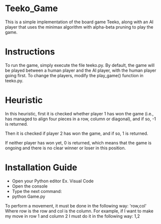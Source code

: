 # Teeko_Game
This is a simple implementation of the board game Teeko, along with an AI player that uses the minimax algorithm with alpha-beta pruning to play the game.

# Instructions 
To run the game, simply execute the file teeko.py. By default, the game will be played between a human player and the AI player, with the human player going first. To change the players, modify the play_game() function in teeko.py.

# Heuristic
In this heuristic, first it is checked whether player 1 has won the game (i.e., has managed to align four pieces in a row, column or diagonal), and if so, -1 is returned.

Then it is checked if player 2 has won the game, and if so, 1 is returned.

If neither player has won yet, 0 is returned, which means that the game is ongoing and there is no clear winner or loser in this position.

# Installation Guide
* Open your Python editor Ex. Visual Code
* Open the console
* Type the next command:
* python Game.py

To perform a movement, it must be done in the following way: 'row,col'
Where row is the row and col is the column.
For example, if I want to make my move in row 1 and column 2 I must do it in the following way:
1,2